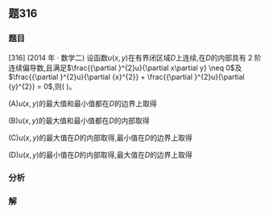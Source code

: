 ## 题316
### 题目
[316] (2014 年 · 数学二) 设函数$u( {x, y})$在有界闭区域$D$上连续,在$D$的内部具有 2 阶连续偏导数,且满足$\frac{{\partial }^{2}u}{\partial x\partial y} \neq  0$及$\frac{{\partial }^{2}u}{\partial {x}^{2}} + \frac{{\partial }^{2}u}{\partial {y}^{2}} = 0$,则(   )。

(A)$u( {x, y})$的最大值和最小值都在$D$的边界上取得

(B)$u( {x, y})$的最大值和最小值都在$D$的内部取得

(C)$u( {x, y})$的最大值在$D$的内部取得,最小值在$D$的边界上取得

(D)$u( {x, y})$的最小值在$D$的内部取得,最大值在$D$的边界上取得
### 分析

### 解